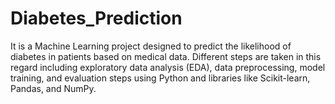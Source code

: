 # Diabetes_Prediction
It is a Machine Learning project designed to predict the likelihood of diabetes in patients based on medical data. Different steps are taken in this regard including exploratory data analysis (EDA), data preprocessing, model training, and evaluation steps using Python and libraries like Scikit-learn, Pandas, and NumPy.
